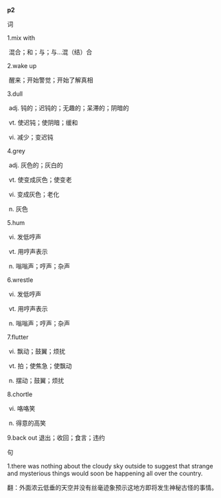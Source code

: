 **p2**

词 

1.mix with  

​       混合；和；与；与...混（结）合

2.wake up

​      醒来；开始警觉；开始了解真相

3.dull 

​      adj. 钝的；迟钝的；无趣的；呆滞的；阴暗的

​      vt. 使迟钝；使阴暗；缓和

​      vi. 减少；变迟钝

4.grey

​     adj. 灰色的；灰白的

​      vt. 使变成灰色；使变老

​      vi. 变成灰色；老化

​      n. 灰色

5.hum

​     vi. 发低哼声

​     vt. 用哼声表示

​     n. 嗡嗡声；哼声；杂声

6.wrestle

​     vi. 发低哼声

​     vt. 用哼声表示

​     n. 嗡嗡声；哼声；杂声

7.flutter

​     vi. 飘动；鼓翼；烦扰

​     vt. 拍；使焦急；使飘动

​     n. 摆动；鼓翼；烦扰

8.chortle

​     vi. 咯咯笑

​     n. 得意的高笑

9.back out  退出；收回；食言；违约



句

1.there was nothing about the cloudy sky outside to suggest that
strange and mysterious things would soon be happening all over the
country.

翻：外面浓云低垂的天空并没有丝毫迹象预示这地方即将发生神秘古怪的事情。